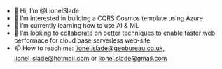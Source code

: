 - 👋 Hi, I’m @LionelSlade
- 👀 I’m interested in building a CQRS Cosmos template using Azure
- 🌱 I’m currently learning how to use AI & ML
- 💞️ I’m looking to collaborate on better techniques to enable faster web performace for cloud base serverless web-site 
- 📫 How to reach me: lionel.slade@geobureau.co.uk, lionel_slade@hotmail.com or lionel.slade@gmail.com

<!---
LionelSlade/LionelSlade is a ✨ special ✨ repository because its `README.md` (this file) appears on your GitHub profile.
You can click the Preview link to take a look at your changes.
--->
